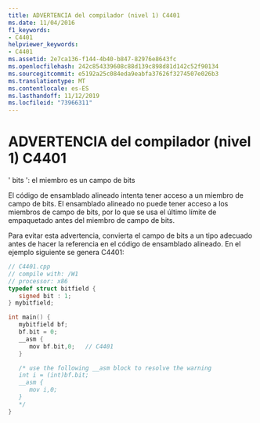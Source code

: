 ```yaml
---
title: ADVERTENCIA del compilador (nivel 1) C4401
ms.date: 11/04/2016
f1_keywords:
- C4401
helpviewer_keywords:
- C4401
ms.assetid: 2e7ca136-f144-4b40-b847-82976e8643fc
ms.openlocfilehash: 242c854339608c88d139c898d81d142c52f90134
ms.sourcegitcommit: e5192a25c084eda9eabfa37626f3274507e026b3
ms.translationtype: MT
ms.contentlocale: es-ES
ms.lasthandoff: 11/12/2019
ms.locfileid: "73966311"
---
```

# <a name="compiler-warning-level-1-c4401"></a>ADVERTENCIA del compilador (nivel 1) C4401

' bits ': el miembro es un campo de bits

El código de ensamblado alineado intenta tener acceso a un miembro de campo de bits. El ensamblado alineado no puede tener acceso a los miembros de campo de bits, por lo que se usa el último límite de empaquetado antes del miembro de campo de bits.

Para evitar esta advertencia, convierta el campo de bits a un tipo adecuado antes de hacer la referencia en el código de ensamblado alineado. En el ejemplo siguiente se genera C4401:

```cpp
// C4401.cpp
// compile with: /W1
// processor: x86
typedef struct bitfield {
   signed bit : 1;
} mybitfield;

int main() {
   mybitfield bf;
   bf.bit = 0;
   __asm {
      mov bf.bit,0;   // C4401
   }

   /* use the following __asm block to resolve the warning
   int i = (int)bf.bit;
   __asm {
      mov i,0;
   }
   */
}
```